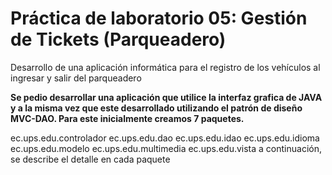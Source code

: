 # Práctica de laboratorio 05: Gestión de Tickets (Parqueadero)
Desarrollo de una aplicación informática para el registro de los vehículos al ingresar y salir del parqueadero

**Se pedio desarrollar una aplicación que utilice la interfaz grafica de JAVA y a la misma vez que este desarrollado utilizando el patrón de diseño MVC-DAO. Para este inicialmente creamos 7 paquetes.**

  ec.ups.edu.controlador
  ec.ups.edu.dao
  ec.ups.edu.idao
  ec.ups.edu.idioma
  ec.ups.edu.modelo
  ec.ups.edu.multimedia
  ec.ups.edu.vista
a continuación, se describe el detalle en cada paquete 
  
